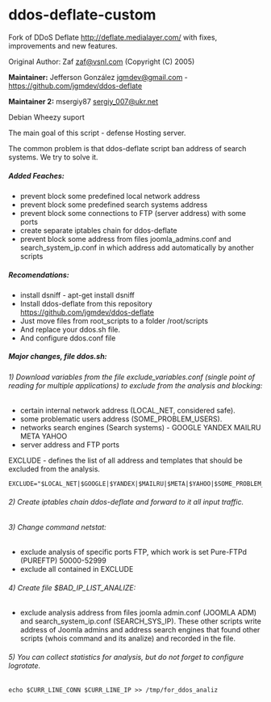 # ddos-deflate-custom

Fork of DDoS Deflate http://deflate.medialayer.com/ with fixes, improvements and new features.

Original Author: Zaf zaf@vsnl.com (Copyright (C) 2005)

**Maintainer:** Jefferson González <jgmdev@gmail.com> - https://github.com/jgmdev/ddos-deflate

**Maintainer 2:** msergiy87 <sergiy_007@ukr.net>

Debian Wheezy suport

The main goal of this script - defense Hosting server.

The common problem is that ddos-deflate script ban address of search systems. We try to solve it.

##### Added Feaches:
- prevent block some predefined local network address
- prevent block some predefined search systems address
- prevent block some connections to FTP (server address) with some ports
- create separate iptables chain for ddos-deflate
- prevent block some address from files joomla_admins.conf and search_system_ip.conf in which address add automatically by another scripts

##### Recomendations:

- install dsniff - apt-get install dsniff
- Install ddos-deflate from this repository https://github.com/jgmdev/ddos-deflate
- Just move files from root_scripts to a folder /root/scripts
- And replace your ddos.sh file.
- And configure ddos.conf file

##### Major changes, file ddos.sh:

###### 1) Download variables from the file exclude_variables.conf (single point of reading for multiple applications) to exclude from the analysis and blocking:
- certain internal network address (LOCAL_NET, considered safe).
- some problematic users address (SOME_PROBLEM_USERS).
- networks search engines (Search systems) - GOOGLE YANDEX MAILRU META YAHOO
- server address and FTP ports

EXCLUDE - defines the list of all address and templates that should be excluded from the analysis.
```
EXCLUDE="$LOCAL_NET|$GOOGLE|$YANDEX|$MAILRU|$META|$YAHOO|$SOME_PROBLEM_USERS"
```
###### 2) Create iptables chain ddos-deflate and forward to it all input traffic.

###### 3) Change command netstat:
- exclude analysis of specific ports FTP, which work is set Pure-FTPd (PUREFTP) 50000-52999
- exclude all contained in EXCLUDE

###### 4) Create file $BAD_IP_LIST_ANALIZE:
- exclude analysis address from files joomla admin.conf (JOOMLA ADM) and search_system_ip.conf (SEARCH_SYS_IP). These other scripts write address of Joomla admins and address search engines that found other scripts (whois command and its analize) and recorded in the file.
 
###### 5) You can collect statistics for analysis, but do not forget to configure logrotate.
```
echo $CURR_LINE_CONN $CURR_LINE_IP >> /tmp/for_ddos_analiz
```
